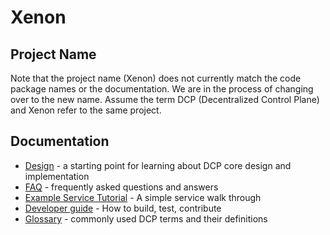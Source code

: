 # Xenon

## Project Name
Note that the project name (Xenon) does not currently match the code package names or the documentation. We are in the process of changing over to the new name. Assume the term DCP (Decentralized Control Plane) and Xenon refer to the same project.

## Documentation

* [Design](dcp-Design) - a starting point for learning about DCP core design and implementation
* [FAQ](dcp-FAQ) - frequently asked questions and answers
* [Example Service Tutorial](dcp-Example-Service-Tutorial) - A simple service walk through 
* [Developer guide](dcp-DeveloperGuide) - How to build, test, contribute
* [Glossary](Glossary) - commonly used DCP terms and their definitions
